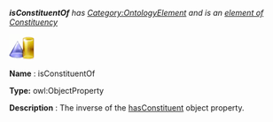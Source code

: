 ___isConstituentOf__ 
 has
 [Category:OntologyElement](../../Category/OntologyElement "Category:OntologyElement") 
 and is an
 [element of](../../Property/ElementOf "Property:ElementOf") 
[Constituency](../../Submissions/Constituency "Submissions:Constituency")_




  





[![ObjectProperty](../public/images/thumb/c/c3/ObjectProperty.gif/45px-ObjectProperty.gif)](../../Image/ObjectProperty.gif "ObjectProperty")


__Name__ 
 : isConstituentOf
 



__Type:__ 
 owl:ObjectProperty
 



__Description__ 
 : The inverse of the
 [hasConstituent](../../Submissions/Constituency/hasConstituent "Submissions:Constituency/hasConstituent") 
 object property.